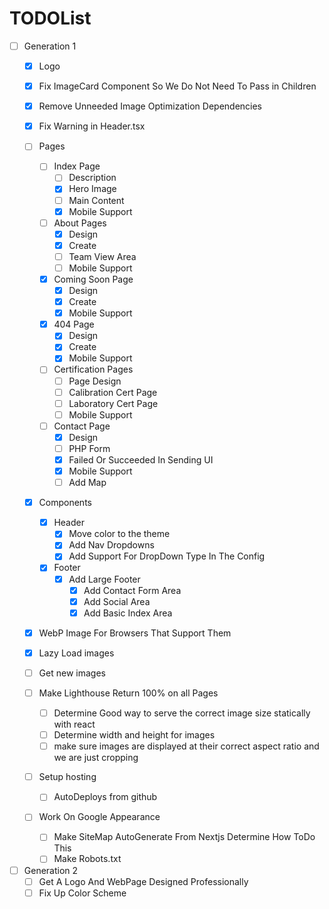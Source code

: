 # TODOList
+ [ ] Generation 1
  + [x] Logo
  + [x] Fix ImageCard Component So We Do Not Need To Pass in Children
  + [x] Remove Unneeded Image Optimization Dependencies
  + [x] Fix Warning in Header.tsx
  + [ ] Pages
    + [ ] Index Page
      + [ ] Description
      + [x] Hero Image
      + [ ] Main Content
      + [x] Mobile Support
    + [ ] About Pages
      + [x] Design
      + [x] Create
      + [ ] Team View Area
      + [ ] Mobile Support
    + [x] Coming Soon Page
      + [x] Design
      + [x] Create
      + [x] Mobile Support
    + [x] 404 Page
      + [x] Design
      + [x] Create
      + [x] Mobile Support
    + [ ] Certification Pages
      + [ ] Page Design
      + [ ] Calibration Cert Page
      + [ ] Laboratory Cert Page
      + [ ] Mobile Support
    + [ ] Contact Page
      + [x] Design
      + [ ] PHP Form
      + [x] Failed Or Succeeded In Sending UI
      + [x] Mobile Support
      + [ ] Add Map
  + [x] Components
    + [x] Header
      + [x] Move color to the theme
      + [x] Add Nav Dropdowns
      + [x] Add Support For DropDown Type In The Config
    + [x] Footer
      + [x] Add Large Footer
        + [x] Add Contact Form Area
        + [x] Add Social Area
        + [x] Add Basic Index Area
  + [x] WebP Image For Browsers That Support Them
  + [x] Lazy Load images




  + [ ] Get new images
  + [ ] Make Lighthouse Return 100% on all Pages
    + [ ] Determine Good way to serve the correct image size statically with react
    + [ ] Determine width and height for images
    + [ ] make sure images are displayed at their correct aspect ratio and we are just cropping
  + [ ] Setup hosting
    + [ ] AutoDeploys from github
  + [ ] Work On Google Appearance
    + [ ] Make SiteMap AutoGenerate From Nextjs Determine How ToDo This
    + [ ] Make Robots.txt
+ [ ] Generation 2
  + [ ] Get A Logo And WebPage Designed Professionally
  + [ ] Fix Up Color Scheme